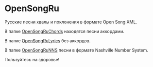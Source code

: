 # OpenSongRu
Русские песни хвалы и поклонения в формате Open Song XML.

В папке [OpenSongRuChords](https://github.com/SergKnyz/OpenSongRu/tree/master/OpenSongRuChords) находятся песни аккордами.

В папке [OpenSongRuLyrics](https://github.com/SergKnyz/OpenSongRu/tree/master/OpenSongRuLyrics) без аккордов.

В папке [OpenSongRuNNS](https://github.com/SergKnyz/OpenSongRu/tree/master/OpenSongRuNNS) песни в формате Nashville Number System.

Пользуйтесь на здоровье!
